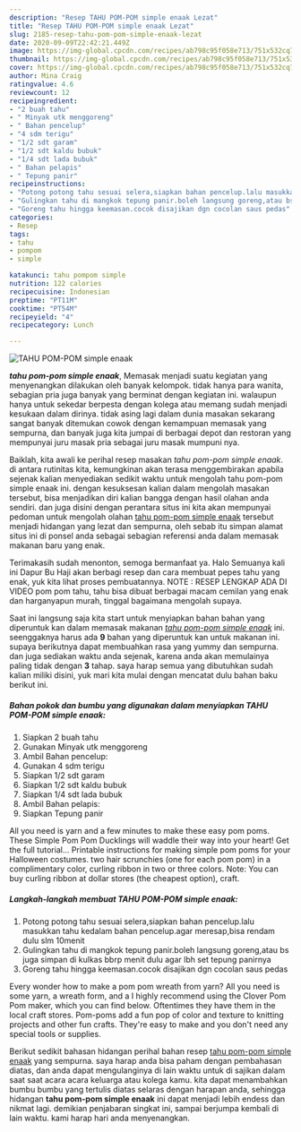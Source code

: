 ```yaml
---
description: "Resep TAHU POM-POM simple enaak Lezat"
title: "Resep TAHU POM-POM simple enaak Lezat"
slug: 2185-resep-tahu-pom-pom-simple-enaak-lezat
date: 2020-09-09T22:42:21.449Z
image: https://img-global.cpcdn.com/recipes/ab798c95f058e713/751x532cq70/tahu-pom-pom-simple-enaak-foto-resep-utama.jpg
thumbnail: https://img-global.cpcdn.com/recipes/ab798c95f058e713/751x532cq70/tahu-pom-pom-simple-enaak-foto-resep-utama.jpg
cover: https://img-global.cpcdn.com/recipes/ab798c95f058e713/751x532cq70/tahu-pom-pom-simple-enaak-foto-resep-utama.jpg
author: Mina Craig
ratingvalue: 4.6
reviewcount: 12
recipeingredient:
- "2 buah tahu"
- " Minyak utk menggoreng"
- " Bahan pencelup"
- "4 sdm terigu"
- "1/2 sdt garam"
- "1/2 sdt kaldu bubuk"
- "1/4 sdt lada bubuk"
- " Bahan pelapis"
- " Tepung panir"
recipeinstructions:
- "Potong potong tahu sesuai selera,siapkan bahan pencelup.lalu masukkan tahu kedalam bahan pencelup.agar meresap,bisa rendam dulu slm 10menit"
- "Gulingkan tahu di mangkok tepung panir.boleh langsung goreng,atau bs juga simpan di kulkas bbrp menit dulu agar lbh set tepung panirnya"
- "Goreng tahu hingga keemasan.cocok disajikan dgn cocolan saus pedas"
categories:
- Resep
tags:
- tahu
- pompom
- simple

katakunci: tahu pompom simple 
nutrition: 122 calories
recipecuisine: Indonesian
preptime: "PT11M"
cooktime: "PT54M"
recipeyield: "4"
recipecategory: Lunch

---
```



![TAHU POM-POM simple enaak](https://img-global.cpcdn.com/recipes/ab798c95f058e713/751x532cq70/tahu-pom-pom-simple-enaak-foto-resep-utama.jpg)

<b><i>tahu pom-pom simple enaak</i></b>, Memasak menjadi suatu kegiatan yang menyenangkan dilakukan oleh banyak kelompok. tidak hanya para wanita, sebagian pria juga banyak yang berminat dengan kegiatan ini. walaupun hanya untuk sekedar berpesta dengan kolega atau memang sudah menjadi kesukaan dalam dirinya. tidak asing lagi dalam dunia masakan sekarang sangat banyak ditemukan cowok dengan kemampuan memasak yang sempurna, dan banyak juga kita jumpai di berbagai depot dan restoran yang mempunyai juru masak pria sebagai juru masak mumpuni nya.

Baiklah, kita awali ke perihal resep masakan <i>tahu pom-pom simple enaak</i>. di antara rutinitas kita, kemungkinan akan terasa menggembirakan apabila sejenak kalian menyediakan sedikit waktu untuk mengolah tahu pom-pom simple enaak ini. dengan kesuksesan kalian dalam mengolah masakan tersebut, bisa menjadikan diri kalian bangga dengan hasil olahan anda sendiri. dan juga disini dengan perantara situs ini kita akan mempunyai pedoman untuk mengolah olahan <u>tahu pom-pom simple enaak</u> tersebut menjadi hidangan yang lezat dan sempurna, oleh sebab itu simpan alamat situs ini di ponsel anda sebagai sebagian referensi anda dalam memasak makanan baru yang enak.

Terimakasih sudah menonton, semoga bermanfaat ya. Halo Semuanya kali ini Dapur Bu Haji akan berbagi resep dan cara membuat pepes tahu yang enak, yuk kita lihat proses pembuatannya. NOTE : RESEP LENGKAP ADA DI VIDEO pom pom tahu, tahu bisa dibuat berbagai macam cemilan yang enak dan harganyapun murah, tinggal bagaimana mengolah supaya.


Saat ini langsung saja kita start untuk menyiapkan bahan bahan yang diperuntuk kan dalam memasak makanan <u><i>tahu pom-pom simple enaak</i></u> ini. seenggaknya harus ada <b>9</b> bahan yang diperuntuk kan untuk makanan ini. supaya berikutnya dapat membuahkan rasa yang yummy dan sempurna. dan juga sediakan waktu anda sejenak, karena anda akan memulainya paling tidak dengan <b>3</b> tahap. saya harap semua yang dibutuhkan sudah kalian miliki disini, yuk mari kita mulai dengan mencatat dulu bahan baku berikut ini.

<!--inarticleads1-->

##### Bahan pokok dan bumbu yang digunakan dalam menyiapkan TAHU POM-POM simple enaak:

1. Siapkan 2 buah tahu
1. Gunakan  Minyak utk menggoreng
1. Ambil  Bahan pencelup:
1. Gunakan 4 sdm terigu
1. Siapkan 1/2 sdt garam
1. Siapkan 1/2 sdt kaldu bubuk
1. Siapkan 1/4 sdt lada bubuk
1. Ambil  Bahan pelapis:
1. Siapkan  Tepung panir


All you need is yarn and a few minutes to make these easy pom poms. These Simple Pom Pom Ducklings will waddle their way into your heart! Get the full tutorial… Printable instructions for making simple pom poms for your Halloween costumes. two hair scrunchies (one for each pom pom) in a complimentary color, curling ribbon in two or three colors. Note: You can buy curling ribbon at dollar stores (the cheapest option), craft. 

<!--inarticleads2-->

##### Langkah-langkah membuat TAHU POM-POM simple enaak:

1. Potong potong tahu sesuai selera,siapkan bahan pencelup.lalu masukkan tahu kedalam bahan pencelup.agar meresap,bisa rendam dulu slm 10menit
1. Gulingkan tahu di mangkok tepung panir.boleh langsung goreng,atau bs juga simpan di kulkas bbrp menit dulu agar lbh set tepung panirnya
1. Goreng tahu hingga keemasan.cocok disajikan dgn cocolan saus pedas


Every wonder how to make a pom pom wreath from yarn? All you need is some yarn, a wreath form, and a I highly recommend using the Clover Pom Pom maker, which you can find below. Oftentimes they have them in the local craft stores. Pom-poms add a fun pop of color and texture to knitting projects and other fun crafts. They&#39;re easy to make and you don&#39;t need any special tools or supplies. 

Berikut sedikit bahasan hidangan perihal bahan resep <u>tahu pom-pom simple enaak</u> yang sempurna. saya harap anda bisa paham dengan pembahasan diatas, dan anda dapat mengulanginya di lain waktu untuk di sajikan dalam saat saat acara acara keluarga atau kolega kamu. kita dapat menambahkan bumbu bumbu yang tertulis diatas selaras dengan harapan anda, sehingga hidangan <b>tahu pom-pom simple enaak</b> ini dapat menjadi lebih endess dan nikmat lagi. demikian penjabaran singkat ini, sampai berjumpa kembali di lain waktu. kami harap hari anda menyenangkan.
